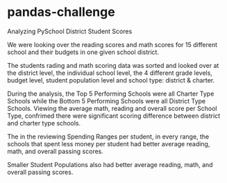 # pandas-challenge
Analyzing PySchool District Student Scores

We were looking over the reading scores and math scores for 15 different school and their budgets in one given school district.

The students rading and math scoring data was sorted and looked over at the district level, the individual school level, the 4 different grade levels, budget level, student population level and school type: district & charter.  

During the analysis, the Top 5 Performing Schools were all Charter Type Schools while the Bottom 5 Performing Schools were all District Type Schools. Viewing the average math, reading and overall score per School Type, confrimed there were significant scoring difference between district and charter type schools.

The in the reviewing Spending Ranges per student, in every range, the schools that spent less money per student had better average reading, math, and overall passing scores.

Smaller Student Populations also had better average reading, math, and overall passing scores.

